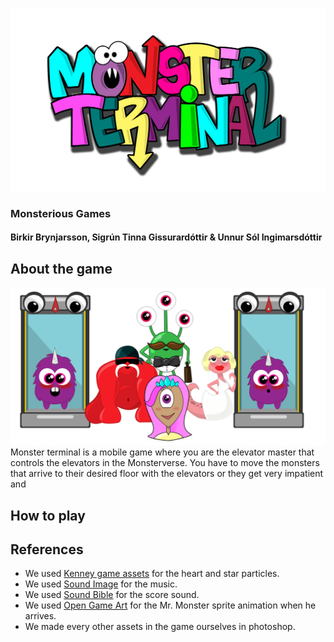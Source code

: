 ![alt text](https://github.com/birkirbrynjarsson/monsterious/blob/master/Assets/Sprites/Logo/MonsterTerminalLogo0.2.png "Monster Terminal")
### Monsterious Games ###
#### Birkir Brynjarsson, Sigrún Tinna Gissurardóttir & Unnur Sól Ingimarsdóttir ####




## About the game ##
![alt text](https://github.com/birkirbrynjarsson/monsterious/blob/fb51c14ca13bdf9dc2d3e9243ea49aa1835e0d7d/Assets/sprites/logo/MonsterCharacters.png "Monster Terminal")
Monster terminal is a mobile game where you are the elevator master that controls the elevators in the Monsterverse. You have to move the monsters that arrive to their desired floor with the elevators or they get very impatient and 

## How to play ##


## References ##
* We used [Kenney game assets](https://kenney.nl/assets/roguelike-rpg-pack) for the heart and star particles.
* We used [Sound Image](http://soundimage.org/wp-content/uploads/2017/04/Intriguing-Future_Looping.mp3) for the music. 
* We used [Sound Bible](http://soundbible.com/2067-Blop.html) for the score sound.
* We used [Open Game Art](https://opengameart.org/content/5x-special-effects-2d) for the Mr. Monster sprite animation when he arrives.
* We made every other assets in the game ourselves in photoshop.
